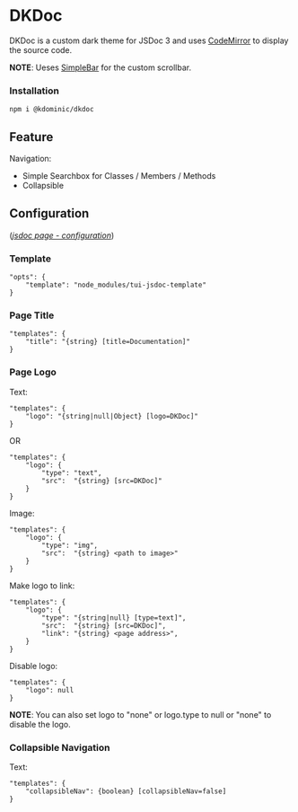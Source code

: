 # DKDoc

DKDoc is a custom dark theme for JSDoc 3 and uses [CodeMirror](https://codemirror.net/doc/manual.html) to display the source code.

**NOTE**: Ueses [SimpleBar](https://grsmto.github.io/simplebar/) for the custom scrollbar.


### Installation
```
npm i @kdominic/dkdoc
```


## Feature
Navigation:
* Simple Searchbox for Classes / Members / Methods
* Collapsible


## Configuration
([*jsdoc page - configuration*](http://usejsdoc.org/about-configuring-jsdoc.html#incorporating-command-line-options-into-the-configuration-file))

### Template
```
"opts": {
    "template": "node_modules/tui-jsdoc-template"
}
```

### Page Title
```
"templates": {
    "title": "{string} [title=Documentation]"
}
```

### Page Logo
Text:
```
"templates": {
    "logo": "{string|null|Object} [logo=DKDoc]"
}
```
OR
```
"templates": {
    "logo": {
        "type": "text",
        "src":  "{string} [src=DKDoc]"
    }
}
```

Image:

```
"templates": {
    "logo": {
        "type": "img",
        "src":  "{string} <path to image>"
    }
}
```

Make logo to link:
```
"templates": {
    "logo": {
        "type": "{string|null} [type=text]",
        "src":  "{string} [src=DKDoc]",
        "link": "{string} <page address>",
    }
}
```

Disable logo:
```
"templates": {
    "logo": null
}
```
**NOTE**: You can also set logo to "none" or logo.type to null or "none" to disable the logo.

### Collapsible Navigation
Text:
```
"templates": {
    "collapsibleNav": {boolean} [collapsibleNav=false]
}
```
